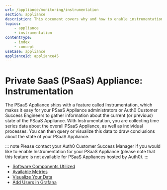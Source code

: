 ```yaml
---
url: /appliance/monitoring/instrumentation
section: appliance
description: This document covers why and how to enable instrumentation in the PSaaS Appliance.
topics:
    - appliance
    - instrumentation
contentType: 
    - index
    - concept
useCase: appliance
applianceId: appliance45
---
```


# Private SaaS (PSaaS) Appliance: Instrumentation

The PSaaS Appliance ships with a feature called Instrumentation, which makes it easy for your PSaaS Appliance administrators or Auth0 Customer Success Engineers to gather information about the current (or previous) state of the PSaaS Appliance. With Instrumentation, you are collecting time series data about the overall PSaaS Appliance, as well as individual processes. You can then query or visualize this data to draw conclusions about the state of your PSaaS Appliance.

::: note
Please contact your Auth0 Customer Success Manager if you would like to enable Instrumentation for your PSaaS Appliance (please note that this feature is not available for PSaaS Appliances hosted by Auth0).
:::

* [Software Components Utilized](/appliance/instrumentation/components)
* [Available Metrics](/appliance/instrumentation/available-metrics)
* [Visualize Your Data](/appliance/instrumentation/visualize-data)
* [Add Users in Grafana](/appliance/instrumentation/add-grafana-users)
